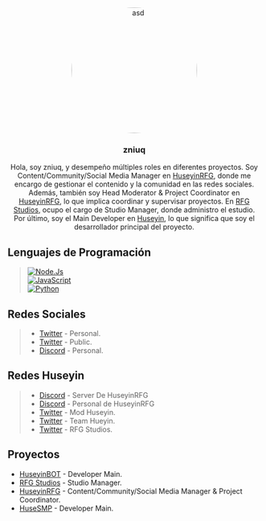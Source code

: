 <div align="center">
  <a href="https://twitter.com/zniukingg">
    <img src="https://cdn.solo.to/user/a/64a98bba2e7d55_43639285.jpg" alt="asd" width="250" height="250" style="border-radius: 50%; overflow: hidden;">
  </a>
  
  <h3 align="center">zniuq</h3>
 
  <p align="center">
    Hola, soy zniuq, y desempeño múltiples roles en diferentes proyectos. Soy Content/Community/Social Media Manager en <a href="https://twitter.com/HuseyinRFG">HuseyinRFG</a>, donde me encargo de gestionar el contenido y la comunidad en las redes sociales. Además, también soy Head Moderator & Project Coordinator en <a href="https://discord.gg/Gy6vvyBhGV">HuseyinRFG</a>, lo que implica coordinar y supervisar proyectos. En <a href="https://twitter.com/RFGStudios">RFG Studios</a>, ocupo el cargo de Studio Manager, donde administro el estudio. Por último, soy el Main Developer en <a href="https://discord.com/users/713766394331922444">Huseyin</a>, lo que significa que soy el desarrollador principal del proyecto.
  </p>
</div>

## Lenguajes de Programación

> [![Node.Js](https://img.shields.io/badge/Node.JS-305dff?style=for-the-badge&logo=node.js&logoColor=white&labelColor=101010)]()<br/>
> [![JavaScript](https://img.shields.io/badge/JavaScript-305dff?style=for-the-badge&logo=javascript&logoColor=white&labelColor=101010)]()<br/>
> [![Python](https://img.shields.io/badge/Python-305dff?style=for-the-badge&logo=python&logoColor=white&labelColor=101010)]()<br/>

## Redes Sociales

> - [Twitter](https://twitter.com/zniuq_) - Personal.
> - [Twitter](https://twitter.com/zniukingg) - Public.
> - [Discord](https://discord.com/users/830492722372280340) - Personal.

## Redes Huseyin

> - [Discord](https://discord.gg/Gy6vvyBhGV) - Server De HuseyinRFG
> - [Discord](https://discord.com/users/713766394331922444) - Personal de HuseyinRFG
> - [Twitter](https://twitter.com/ModHuseyin) - Mod Huseyin.
> - [Twitter](https://twitter.com/TeamHuseyin) - Team Hueyin.
> - [Twitter](https://twitter.com/RFGStudios) - RFG Studios.

## Proyectos

- [HuseyinBOT](https://discord.gg/Gy6vvyBhGV) - Developer Main.
- [RFG Studios](https://twitter.com/RFGStudios) - Studio Manager.
- [HuseyinRFG](https://twitter.com/HuseyinRFG) - Content/Community/Social Media Manager & Project Coordinator.
- [HuseSMP](https://discord.com/channels/656482718330388500/1015071267281440788) - Developer Main.
